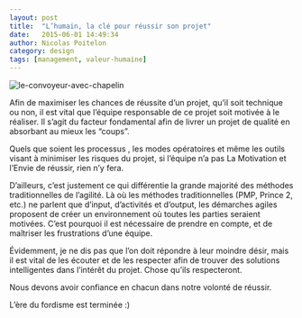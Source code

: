 ```yaml
---
layout: post
title:  "L’humain, la clé pour réussir son projet"
date:   2015-06-01 14:49:34
author: Nicolas Poitelon
category: design
tags: [management, valeur-humaine]
---
```

![le-convoyeur-avec-chapelin](http://agile4manager.com/wp-content/uploads/2014/08/le-convoyeur-avec-chapelin.jpg)

Afin de maximiser les chances de réussite d’un projet, qu’il soit technique ou non, il est vital que l’équipe responsable de ce projet soit motivée à le réaliser. Il s’agit du facteur fondamental afin de livrer un projet de qualité en absorbant au mieux les “coups”.

Quels que soient les processus , les modes opératoires et même les outils visant à minimiser les risques du projet, si l’équipe n’a pas La Motivation et l’Envie de réussir, rien n’y fera.
<!--more-->
D’ailleurs, c’est justement ce qui différentie la grande majorité des méthodes traditionnelles de l’agilité. Là où les méthodes traditionnelles (PMP, Prince 2, etc.) ne parlent que d’input, d’activités et d’output, les démarches agiles proposent de créer un environnement où toutes les parties seraient motivées. C’est pourquoi il est nécessaire de prendre en compte, et de maîtriser les frustrations d’une équipe.

Évidemment, je ne dis pas que l’on doit répondre à leur moindre désir, mais il est vital de les écouter et de les respecter afin de trouver des solutions intelligentes dans l’intérêt du projet. Chose qu’ils respecteront.

Nous devons avoir confiance en chacun dans notre volonté de réussir.

L’ère du fordisme est terminée :)